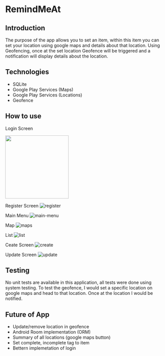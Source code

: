 # RemindMeAt

## Introduction
The purpose of the app allows you to set an item, within this item you can set your location using google maps and details about that location. Using Geofencing, once at the set location Geofence will be triggered and a notification will display details about the location.


## Technologies
- SQLite
- Google Play Services (Maps)
- Google Play Services (Locations)
- Geofence

## How to use

Login Screen
<!--![login](https://github.com/dvdprr6/RemindMeAt/blob/sqlite/images/login.png)-->

<img src="https://github.com/dvdprr6/RemindMeAt/blob/sqlite/images/login.png" width="200" height="200" />

Register Screen
![register](https://github.com/dvdprr6/RemindMeAt/blob/sqlite/images/register.png)

Main Menu
![main-menu](https://github.com/dvdprr6/RemindMeAt/blob/sqlite/images/main-menu.png)

Map
![maps](https://github.com/dvdprr6/RemindMeAt/blob/sqlite/images/maps.png)

List
![list](https://github.com/dvdprr6/RemindMeAt/blob/sqlite/images/list.png)

Ceate Screen
![create](https://github.com/dvdprr6/RemindMeAt/blob/sqlite/images/create.png)

Update Screen
![update](https://github.com/dvdprr6/RemindMeAt/blob/sqlite/images/update.png)


## Testing
No unit tests are available in this application, all tests were done using system testing. To test the geofence, I would set a specific location on google maps and head to that location. Once at the location I would be notified.

## Future of App
- Update/remove location in geofence
- Android Room implementation (ORM)
- Summary of all locations (google maps button)
- Set complete, incomplete tag to item
- Bettern implemetation of login
